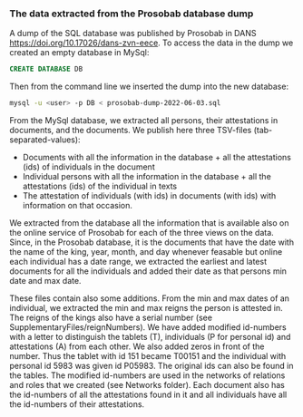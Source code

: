 ### The data extracted from the Prosobab database dump

A dump of the SQL database was published by Prosobab in DANS  https://doi.org/10.17026/dans-zvn-eece. To access the data in the dump we created an empty database in MySql:

```sql
CREATE DATABASE DB
```
Then from the command line we inserted the dump into the new database:
```Bash
mysql -u <user> -p DB < prosobab-dump-2022-06-03.sql
```

From the MySql database, we extracted all persons, their attestations in documents, and the documents. We publish here three TSV-files (tab-separated-values):
- Documents with all the information in the database + all the attestations (ids) of individuals in the document
- Individual persons with all the information in the database + all the attestations (ids) of the individual in texts
- The attestation of individuals (with ids) in documents (with ids) with information on that occasion.

We extracted from the database all the information that is available also on the online service of Prosobab for each of the three views on the data. Since, in the Prosobab database, it is the documents that have the date with the name of the king, year, month, and day whenever feasable but online each individual has a date range, we extracted the earliest and latest documents for all the individuals and added their date as that persons min date and max date. 

These files contain also some additions. From the min and max dates of an individual, we extracted the min and max reigns the person is attested in. The reigns of the kings also have a serial number (see SupplementaryFiles/reignNumbers). We have added modified id-numbers with a letter to distinguish the tablets (T), individuals (P for personal id) and attestations (A) from each other. We also added zeros in front of the number. Thus the tablet with id 151 became T00151 and the individual with personal id 5983 was given id P05983. The original ids can also be found in the tables. The modified id-numbers are used in the networks of relations and roles that we created (see Networks folder). Each document also has the id-numbers of all the attestations found in it and all individuals have all the id-numbers of their attestations.
